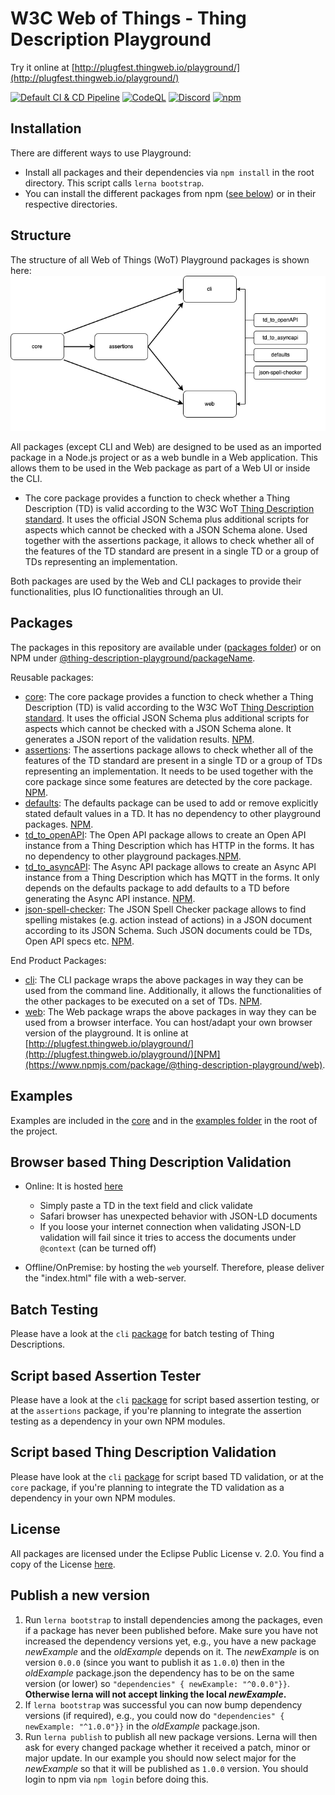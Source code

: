 # W3C Web of Things - Thing Description Playground

Try it online at [http://plugfest.thingweb.io/playground/](http://plugfest.thingweb.io/playground/)

[![Default CI & CD Pipeline](https://github.com/thingweb/thingweb-playground/actions/workflows/ci-cd.yaml/badge.svg)](https://github.com/thingweb/thingweb-playground/actions/workflows/ci-cd.yaml)
[![CodeQL](https://github.com/thingweb/thingweb-playground/actions/workflows/codeql-analysis.yml/badge.svg)](https://github.com/thingweb/thingweb-playground/actions/workflows/codeql-analysis.yml)
[![Discord](https://img.shields.io/badge/Discord-7289DA?logo=discord&logoColor=white&label=td-playground)](https://discord.gg/9yaFmkJ9GT)
[<img alt="npm" src="https://img.shields.io/npm/dw/@thing-description-playground/core">](https://npm-stat.com/charts.html?package=%2540thing-description-playground%252Fcore)

## Installation

There are different ways to use Playground:

-   Install all packages and their dependencies via `npm install` in the root directory. This script calls `lerna bootstrap`.
-   You can install the different packages from npm ([see below](./packages)) or in their respective directories.

## Structure

The structure of all Web of Things (WoT) Playground packages is shown here: ![packageStructure](images/playground-structure.png)

All packages (except CLI and Web) are designed to be used as an imported package in a Node.js project or as a web bundle in a Web application.
This allows them to be used in the Web package as part of a Web UI or inside the CLI.

-   The core package provides a function to check whether a Thing Description (TD) is valid according to the W3C WoT [Thing Description standard](https://w3c.github.io/wot-thing-description/#).
    It uses the official JSON Schema plus additional scripts for aspects which cannot be checked with a JSON Schema alone.
    Used together with the assertions package, it allows to check whether all of the features of the TD standard are present in a single TD or a group of TDs representing an implementation.

Both packages are used by the Web and CLI packages to provide their functionalities, plus IO functionalities through an UI.

## Packages

The packages in this repository are available under ([packages folder](./packages)) or on NPM under [@thing-description-playground/packageName](https://www.npmjs.com/search?q=%40thing-description-playground).

Reusable packages:

-   [core](./packages/core/): The core package provides a function to check whether a Thing Description (TD) is valid according to the W3C WoT [Thing Description standard](https://w3c.github.io/wot-thing-description/#).
    It uses the official JSON Schema plus additional scripts for aspects which cannot be checked with a JSON Schema alone. It generates a JSON report of the validation results. [NPM](https://www.npmjs.com/package/@thing-description-playground/core).
-   [assertions](./packages/assertions/): The assertions package allows to check whether all of the features of the TD standard are present in a single TD or a group of TDs representing an implementation. It needs to be used together with the core package since some features are detected by the core package. [NPM](https://www.npmjs.com/package/@thing-description-playground/assertions).
-   [defaults](./packages/defaults/): The defaults package can be used to add or remove explicitly stated default values in a TD. It has no dependency to other playground packages. [NPM](https://www.npmjs.com/package/@thing-description-playground/defaults).
-   [td_to_openAPI](./packages/td_to_openAPI): The Open API package allows to create an Open API instance from a Thing Description which has HTTP in the forms. It has no dependency to other playground packages.[NPM](https://www.npmjs.com/package/@thing-description-playground/td_to_openapi).
-   [td_to_asyncAPI](./packages/td_to_openAPI): The Async API package allows to create an Async API instance from a Thing Description which has MQTT in the forms. It only depends on the defaults package to add defaults to a TD before generating the Async API instance. [NPM](https://www.npmjs.com/package/@thing-description-playground/td_to_asyncapi).
-   [json-spell-checker](./packages/json-spell-checker): The JSON Spell Checker package allows to find spelling mistakes (e.g. action instead of actions) in a JSON document according to its JSON Schema. Such JSON documents could be TDs, Open API specs etc. [NPM](https://www.npmjs.com/package/@thing-description-playground/json-spell-checker).

End Product Packages:

-   [cli](./packages/cli/): The CLI package wraps the above packages in way they can be used from the command line. Additionally, it allows the functionalities of the other packages to be executed on a set of TDs. [NPM](https://www.npmjs.com/package/@thing-description-playground/cli).
-   [web](./packages/web/): The Web package wraps the above packages in way they can be used from a browser interface. You can host/adapt your own browser version of the playground. It is online at [http://plugfest.thingweb.io/playground/](http://plugfest.thingweb.io/playground/)[NPM](https://www.npmjs.com/package/@thing-description-playground/web).

## Examples

Examples are included in the [core](./packages/core/examples) and in the [examples folder](./examples) in the root of the project.

## Browser based Thing Description Validation

-   Online: It is hosted [here](http://plugfest.thingweb.io/playground/)

    -   Simply paste a TD in the text field and click validate
    -   Safari browser has unexpected behavior with JSON-LD documents
    -   If you loose your internet connection when validating JSON-LD validation will fail since it tries to access the documents under `@context` (can be turned off)

-   Offline/OnPremise: by hosting the `web` yourself. Therefore, please deliver the "index.html" file with a web-server.

## Batch Testing

Please have a look at the `cli` [package](https://github.com/eclipse/thingweb.td-playground/tree/master/packages/cli#batch-testing) for batch testing of Thing Descriptions.

## Script based Assertion Tester

Please have a look at the `cli` [package](https://github.com/eclipse/thingweb.td-playground/tree/master/packages/cli#script-based-assertion-tester--a-parameter) for script based assertion testing, or at the `assertions` package, if you're planning to integrate the assertion testing as a dependency in your own NPM modules.

## Script based Thing Description Validation

Please have look at the `cli` [package](https://github.com/eclipse/thingweb.td-playground/tree/master/packages/cli#script-based-thing-description-validation) for script based TD validation, or at the `core` package, if you're planning to integrate the TD validation as a dependency in your own NPM modules.

## License

All packages are licensed under the Eclipse Public License v. 2.0. You find a copy of the License [here](./LICENSE.md).

## Publish a new version

1. Run `lerna bootstrap` to install dependencies among the packages, even if a package has never been published before. Make sure you have not increased the dependency versions yet, e.g., you have a new package _newExample_ and the _oldExample_ depends on it. The _newExample_ is on version `0.0.0` (since you want to publish it as `1.0.0`) then in the _oldExample_ package.json the dependency has to be on the same version (or lower) so `"dependencies" { newExample: "^0.0.0"}}`. **Otherwise lerna will not accept linking the local _newExample_.**
2. If `lerna bootstrap` was successful you can now bump dependency versions (if required), e.g., you could now do `"dependencies" { newExample: "^1.0.0"}}` in the _oldExample_ package.json.
3. Run `lerna publish` to publish all new package versions. Lerna will then ask for every changed package whether it received a patch, minor or major update. In our example you should now select major for the _newExample_ so that it will be published as `1.0.0` version. You should login to npm via `npm login` before doing this.
